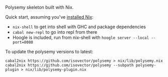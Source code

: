 Polysemy skeleton built with Nix. 

Quick start, assuming you've [installed Nix](https://nixos.org/nix/download.html):
- `nix-shell` to get into shell with GHC and package dependencies
- `cabal new-repl` to go into repl from there
- Hoogle is included, run from nix-shell with `hoogle server --local --port=8080`

To update the polysemy versions to latest:
```
cabal2nix https://github.com/isovector/polysemy > nix/lib/polysemy.nix
cabal2nix https://github.com/isovector/polysemy --subpath polysemy-plugin > nix/lib/polysemy-plugin.nix
```
